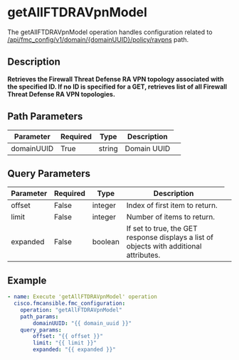 # getAllFTDRAVpnModel

The getAllFTDRAVpnModel operation handles configuration related to [/api/fmc_config/v1/domain/{domainUUID}/policy/ravpns](/paths//api/fmc_config/v1/domain/{domain_uuid}/policy/ravpns.md) path.&nbsp;
## Description
**Retrieves the Firewall Threat Defense RA VPN topology associated with the specified ID. If no ID is specified for a GET, retrieves list of all Firewall Threat Defense RA VPN topologies.**

## Path Parameters
| Parameter | Required | Type | Description |
| --------- | -------- | ---- | ----------- |
| domainUUID | True | string <td colspan=3> Domain UUID |

## Query Parameters
| Parameter | Required | Type | Description |
| --------- | -------- | ---- | ----------- |
| offset | False | integer <td colspan=3> Index of first item to return. |
| limit | False | integer <td colspan=3> Number of items to return. |
| expanded | False | boolean <td colspan=3> If set to true, the GET response displays a list of objects with additional attributes. |

## Example
```yaml
- name: Execute 'getAllFTDRAVpnModel' operation
  cisco.fmcansible.fmc_configuration:
    operation: "getAllFTDRAVpnModel"
    path_params:
        domainUUID: "{{ domain_uuid }}"
    query_params:
        offset: "{{ offset }}"
        limit: "{{ limit }}"
        expanded: "{{ expanded }}"

```